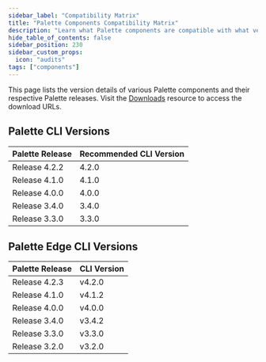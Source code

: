 ```yaml
---
sidebar_label: "Compatibility Matrix"
title: "Palette Components Compatibility Matrix"
description: "Learn what Palette components are compatible with what versions."
hide_table_of_contents: false
sidebar_position: 230
sidebar_custom_props:
  icon: "audits"
tags: ["components"]
---
```


This page lists the version details of various Palette components and their respective Palette releases. Visit the
[Downloads](spectro-downloads.md) resource to access the download URLs.

## Palette CLI Versions

| Palette Release <!-- cli-compatibility-table --> | Recommended CLI Version |
| ------------------------------------------------ | ----------------------- |
| Release 4.2.2                                    | 4.2.0                   |
| Release 4.1.0                                    | 4.1.0                   |
| Release 4.0.0                                    | 4.0.0                   |
| Release 3.4.0                                    | 3.4.0                   |
| Release 3.3.0                                    | 3.3.0                   |

## Palette Edge CLI Versions

| Palette Release <!-- edge-cli-compatibility-table --> | CLI Version |
| ----------------------------------------------------- | ----------- |
| Release 4.2.3                                         | v4.2.0      |
| Release 4.1.0                                         | v4.1.2      |
| Release 4.0.0                                         | v4.0.0      |
| Release 3.4.0                                         | v3.4.2      |
| Release 3.3.0                                         | v3.3.0      |
| Release 3.2.0                                         | v3.2.0      |
